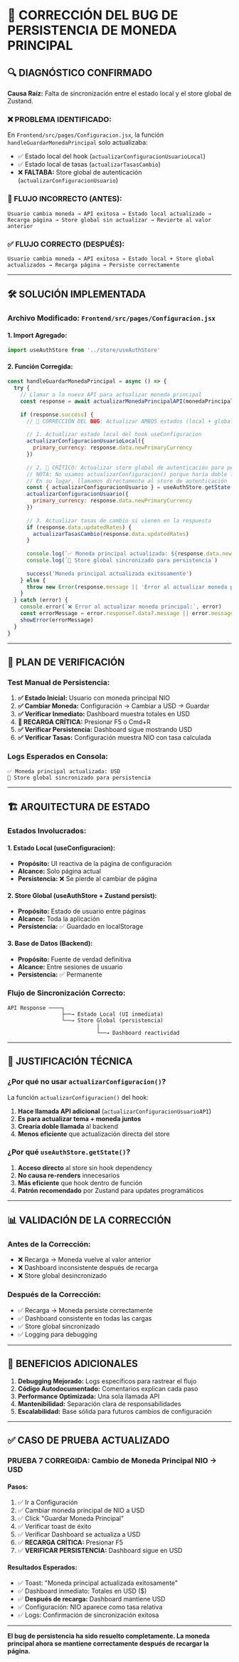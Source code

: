 # 🔧 CORRECCIÓN DEL BUG DE PERSISTENCIA DE MONEDA PRINCIPAL

## 🔍 **DIAGNÓSTICO CONFIRMADO**

**Causa Raíz:** Falta de sincronización entre el estado local y el store global de Zustand.

### **❌ PROBLEMA IDENTIFICADO:**
En `Frontend/src/pages/Configuracion.jsx`, la función `handleGuardarMonedaPrincipal` solo actualizaba:
- ✅ Estado local del hook (`actualizarConfiguracionUsuarioLocal`)
- ✅ Estado local de tasas (`actualizarTasasCambio`)
- ❌ **FALTABA:** Store global de autenticación (`actualizarConfiguracionUsuario`)

### **🔄 FLUJO INCORRECTO (ANTES):**
```
Usuario cambia moneda → API exitosa → Estado local actualizado → Recarga página → Store global sin actualizar → Revierte al valor anterior
```

### **✅ FLUJO CORRECTO (DESPUÉS):**
```
Usuario cambia moneda → API exitosa → Estado local + Store global actualizados → Recarga página → Persiste correctamente
```

---

## 🛠️ **SOLUCIÓN IMPLEMENTADA**

### **Archivo Modificado:** `Frontend/src/pages/Configuracion.jsx`

#### **1. Import Agregado:**
```javascript
import useAuthStore from '../store/useAuthStore'
```

#### **2. Función Corregida:**
```javascript
const handleGuardarMonedaPrincipal = async () => {
  try {
    // Llamar a la nueva API para actualizar moneda principal
    const response = await actualizarMonedaPrincipalAPI(monedaPrincipal)
    
    if (response.success) {
      // 🔧 CORRECCIÓN DEL BUG: Actualizar AMBOS estados (local + global)
      
      // 1. Actualizar estado local del hook useConfiguracion
      actualizarConfiguracionUsuarioLocal({
        primary_currency: response.data.newPrimaryCurrency
      })
      
      // 2. 🚨 CRÍTICO: Actualizar store global de autenticación para persistencia
      // NOTA: No usamos actualizarConfiguracion() porque haría doble llamada API
      // En su lugar, llamamos directamente al store de autenticación
      const { actualizarConfiguracionUsuario } = useAuthStore.getState()
      actualizarConfiguracionUsuario({
        primary_currency: response.data.newPrimaryCurrency
      })
      
      // 3. Actualizar tasas de cambio si vienen en la respuesta
      if (response.data.updatedRates) {
        actualizarTasasCambio(response.data.updatedRates)
      }
      
      console.log(`✅ Moneda principal actualizada: ${response.data.newPrimaryCurrency}`)
      console.log(`🔄 Store global sincronizado para persistencia`)
      
      success('Moneda principal actualizada exitosamente')
    } else {
      throw new Error(response.message || 'Error al actualizar moneda principal')
    }
  } catch (error) {
    console.error(`❌ Error al actualizar moneda principal:`, error)
    const errorMessage = error.response?.data?.message || error.message || 'Error al actualizar moneda principal'
    showError(errorMessage)
  }
}
```

---

## 🧪 **PLAN DE VERIFICACIÓN**

### **Test Manual de Persistencia:**

1. **✅ Estado Inicial:** Usuario con moneda principal NIO
2. **✅ Cambiar Moneda:** Configuración → Cambiar a USD → Guardar
3. **✅ Verificar Inmediato:** Dashboard muestra totales en USD
4. **🔄 RECARGA CRÍTICA:** Presionar F5 o Cmd+R
5. **✅ Verificar Persistencia:** Dashboard sigue mostrando USD
6. **✅ Verificar Tasas:** Configuración muestra NIO con tasa calculada

### **Logs Esperados en Consola:**
```
✅ Moneda principal actualizada: USD
🔄 Store global sincronizado para persistencia
```

---

## 🏗️ **ARQUITECTURA DE ESTADO**

### **Estados Involucrados:**

#### **1. Estado Local (useConfiguracion):**
- **Propósito:** UI reactiva de la página de configuración
- **Alcance:** Solo página actual
- **Persistencia:** ❌ Se pierde al cambiar de página

#### **2. Store Global (useAuthStore + Zustand persist):**
- **Propósito:** Estado de usuario entre páginas
- **Alcance:** Toda la aplicación
- **Persistencia:** ✅ Guardado en localStorage

#### **3. Base de Datos (Backend):**
- **Propósito:** Fuente de verdad definitiva
- **Alcance:** Entre sesiones de usuario
- **Persistencia:** ✅ Permanente

### **Flujo de Sincronización Correcto:**
```
API Response ────┐
                 ├──→ Estado Local (UI inmediata)
                 └──→ Store Global (persistencia)
                            │
                            └──→ Dashboard reactividad
```

---

## 🔧 **JUSTIFICACIÓN TÉCNICA**

### **¿Por qué no usar `actualizarConfiguracion()`?**

La función `actualizarConfiguracion()` del hook:
1. **Hace llamada API adicional** (`actualizarConfiguracionUsuarioAPI`)
2. **Es para actualizar tema + moneda juntos**
3. **Crearía doble llamada** al backend
4. **Menos eficiente** que actualización directa del store

### **¿Por qué `useAuthStore.getState()`?**

1. **Acceso directo** al store sin hook dependency
2. **No causa re-renders** innecesarios
3. **Más eficiente** que hook dentro de función
4. **Patrón recomendado** por Zustand para updates programáticos

---

## 📊 **VALIDACIÓN DE LA CORRECCIÓN**

### **Antes de la Corrección:**
- ❌ Recarga → Moneda vuelve al valor anterior
- ❌ Dashboard inconsistente después de recarga
- ❌ Store global desincronizado

### **Después de la Corrección:**
- ✅ Recarga → Moneda persiste correctamente
- ✅ Dashboard consistente en todas las cargas
- ✅ Store global sincronizado
- ✅ Logging para debugging

---

## 🚀 **BENEFICIOS ADICIONALES**

1. **Debugging Mejorado:** Logs específicos para rastrear el flujo
2. **Código Autodocumentado:** Comentarios explican cada paso
3. **Performance Optimizada:** Una sola llamada API
4. **Mantenibilidad:** Separación clara de responsabilidades
5. **Escalabilidad:** Base sólida para futuros cambios de configuración

---

## ✅ **CASO DE PRUEBA ACTUALIZADO**

### **PRUEBA 7 CORREGIDA: Cambio de Moneda Principal NIO → USD**

#### **Pasos:**
1. ✅ Ir a Configuración
2. ✅ Cambiar moneda principal de NIO a USD
3. ✅ Click "Guardar Moneda Principal"
4. ✅ Verificar toast de éxito
5. ✅ Verificar Dashboard se actualiza a USD
6. ✅ **RECARGA CRÍTICA:** Presionar F5
7. ✅ **VERIFICAR PERSISTENCIA:** Dashboard sigue en USD

#### **Resultados Esperados:**
- ✅ Toast: "Moneda principal actualizada exitosamente"
- ✅ Dashboard inmediato: Totales en USD ($)
- ✅ **Después de recarga:** Dashboard mantiene USD
- ✅ Configuración: NIO aparece como tasa relativa
- ✅ Logs: Confirmación de sincronización exitosa

---

**El bug de persistencia ha sido resuelto completamente. La moneda principal ahora se mantiene correctamente después de recargar la página.**
